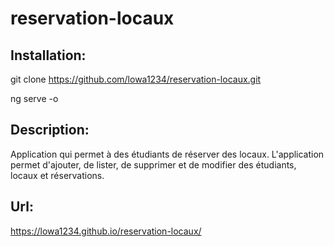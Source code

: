 # reservation-locaux

## Installation:
  git clone https://github.com/lowa1234/reservation-locaux.git
  
  ng serve -o
  
## Description:
  Application qui permet à des étudiants de réserver des locaux. L'application permet d'ajouter, de lister, de supprimer et de modifier des étudiants, locaux et réservations.

## Url:
  https://lowa1234.github.io/reservation-locaux/ 
